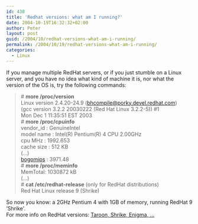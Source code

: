 ```yaml
---
id: 438
title: 'Redhat versions: what am I running?'
date: 2004-10-19T16:32:32+02:00
author: Peter
layout: post
guid: /2004/10/redhat-versions-what-am-i-running/
permalink: /2004/10/19/redhat-versions-what-am-i-running/
categories:
  - Linux
---
```

If you manage multiple RedHat servers, or if you just stumble on a Linux server, and you have no idea what kind of machine it is, nor what the version of the OS is, try the following commands:

> \# **more /proc/version**  
> Linux version 2.4.20-24.9 (bhcompile@porky.devel.redhat.com)  
> (gcc version 3.2.2 20030222 (Red Hat Linux 3.2.2-5)) #1  
> Mon Dec 1 11:35:51 EST 2003  
> \# **more /proc/cpuinfo**  
> vendor_id : GenuineIntel  
> model name : Intel(R) Pentium(R) 4 CPU 2.00GHz  
> cpu MHz : 1992.653  
> cache size : 512 KB  
> (&#8230;)  
> [bogomips](http://www.tldp.org/HOWTO/BogoMips/) : 3971.48  
> \# **more /proc/meminfo**  
> MemTotal: 1030872 kB  
> (&#8230;)  
> \# **cat /etc/redhat-release** (only for RedHat distributions)  
> Red Hat Linux release 9 (Shrike) 

So now you know: a 2GHz Pentium 4 with 1GB of memory, running RedHat 9 &#8216;Shrike'.  
For more info on RedHat versions: [Taroon, Shrike, Enigma, &#8230;](http://www.unixgods.org/~tilo/redhat_versions.html)